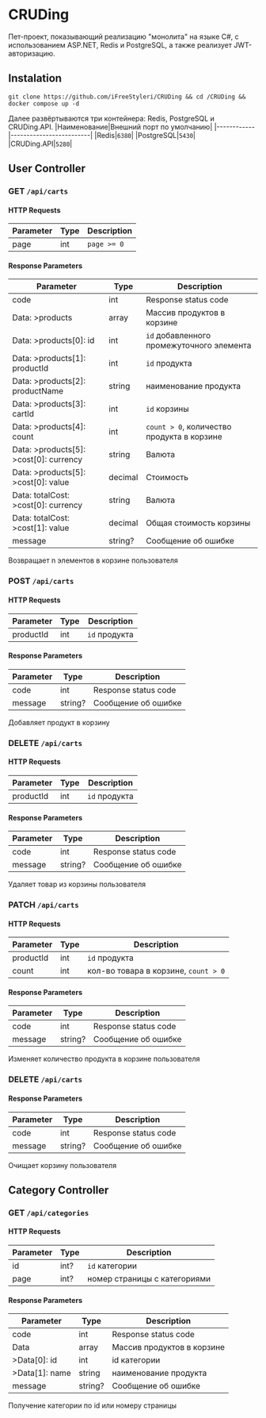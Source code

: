 # CRUDing
Пет-проект, показывающий реализацию "монолита" на языке C#, с использованием ASP.NET, Redis и PostgreSQL, а также реализует JWT-авторизацию.
## Instalation
```
git clone https://github.com/iFreeStyleri/CRUDing && cd /CRUDing && docker compose up -d
```
Далее развёртываются три контейнера: Redis, PostgreSQL и CRUDing.API.
|Наименование|Внешний порт по умолчанию|
|------------|-------------------------|
|Redis|`6380`|
|PostgreSQL|`5430`|
|CRUDing.API|`5280`|
## User Controller
### GET `/api/carts`
#### HTTP Requests
|Parameter|Type|Description|
|----|-----|-----------|
|page|int|`page >= 0`|
#### Response Parameters
|Parameter|Type|Description|
|----|-----|-----------|
|code|int| Response status code|
|Data: >products|array| Массив продуктов в корзине|
|Data: >products[0]: id|int| `id` добавленного промежуточного элемента|
|Data: >products[1]: productId|int| `id` продукта|
|Data: >products[2]: productName|string| наименование продукта|
|Data: >products[3]: cartId|int| `id` корзины|
|Data: >products[4]: count|int| `count > 0`, количество продукта в корзине|
|Data: >products[5]: >cost[0]: currency|string|Валюта|
|Data: >products[5]: >cost[0]: value|decimal|Стоимость|
|Data: totalCost: >cost[0]: currency|string|Валюта|
|Data: totalCost: >cost[1]: value|decimal|Общая стоимость корзины|
|message|string?|Сообщение об ошибке|

Возвращает n элементов в корзине пользователя

### POST `/api/carts`
#### HTTP Requests
|Parameter|Type|Description|
|----|-----|-----------|
|productId|int|`id` продукта|
#### Response Parameters
|Parameter|Type|Description|
|----|-----|-----------|
|code|int| Response status code|
|message|string?|Сообщение об ошибке|

Добавляет продукт в корзину

### DELETE `/api/carts`
#### HTTP Requests
|Parameter|Type|Description|
|----|-----|-----------|
|productId|int|`id` продукта|
#### Response Parameters
|Parameter|Type|Description|
|----|-----|-----------|
|code|int| Response status code|
|message|string?|Сообщение об ошибке|

Удаляет товар из корзины пользователя

### PATCH `/api/carts`
#### HTTP Requests
|Parameter|Type|Description|
|----|-----|-----------|
|productId|int|`id` продукта|
|count|int|кол-во товара в корзине, `count > 0`|
#### Response Parameters
|Parameter|Type|Description|
|----|-----|-----------|
|code|int| Response status code|
|message|string?|Сообщение об ошибке|

Изменяет количество продукта в корзине пользователя

### DELETE `/api/carts`
#### Response Parameters
|Parameter|Type|Description|
|----|-----|-----------|
|code|int| Response status code|
|message|string?|Сообщение об ошибке|

Очищает корзину пользователя
## Category Controller
### GET `/api/categories`
#### HTTP Requests
|Parameter|Type|Description|
|----|-----|-----------|
|id|int?|`id` категории|
|page|int?|номер страницы с категориями|
#### Response Parameters
|Parameter|Type|Description|
|----|-----|-----------|
|code|int| Response status code|
|Data|array| Массив продуктов в корзине|
|>Data[0]: id|int| id категории|
|>Data[1]: name|string| наименование продукта|
|message|string?|Сообщение об ошибке|

Получение категории по id или номеру страницы




